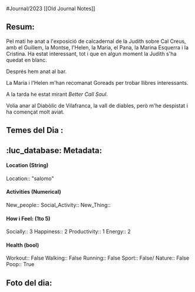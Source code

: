 #Journal/2023 
[[Old Journal Notes]]
## Resum: 

Pel matí he anat a l'exposició de calcadernal de la Judith sobre Cal Creus, amb el Guillem, la Montse, l'Helen, la Maria, el Pana, la Marina Esquerra i la Cristina. Ha estat interessant, tot i que en algun moment la Judith s'ha quedat en blanc.

Després hem anat al bar. 

La Maria i l'Helen m'han recomanat Goreads per trobar llibres interessants.

A la tarda he estat mirant *Better Call Saul*.

Volia anar al Diabòlic de Vilafranca, la vall de diables, però m'he despistat i ha començat molt aviat.


## Temes del Dia :


## :luc_database:  Metadata: 
#### Location (String)
Location:: "salomo"

#### Activities (Numerical)
New_people::
Social_Activity:: 
New_Thing::

#### How i Feel:  (1to 5)
Socially:: 3
Happiness:: 2
Productivity:: 1
Energy::  2

#### Health (bool)
Workout:: False
Walking:: False
Running:: False
Sport:: False/
Nature:: False
Poop:: True

## Foto del dia:

